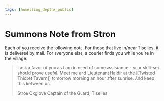 ```yaml
---
tags: [howelling_depths_public]
---
```

# Summons Note from Stron

Each of you receive the following note. For those that live in/near Tiselles, it is delivered by mail. For everyone else, a courier finds you while you're in the village.

> I ask a favor of you as I am in need of some assistance - your skill-set should prove useful. Meet me and Lieutenant Haldir at the [[Twisted Thicket Tavern]] tomorrow morning an hour after sunrise. And keep this between us.
>  
> Stron Oxglove
> Captain of the Guard, Tiselles
